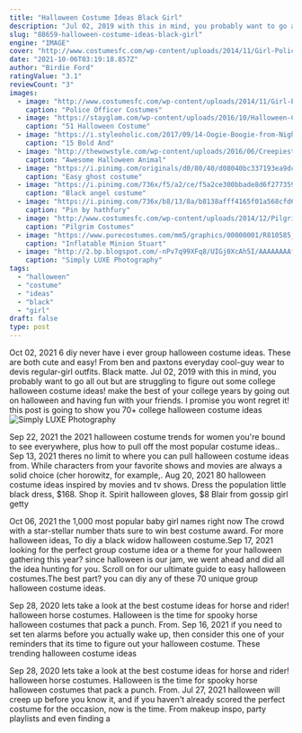 ```yaml
---
title: "Halloween Costume Ideas Black Girl"
description: "Jul 02, 2019 with this in mind, you probably want to go all out but are struggling to figure out some college halloween costume ideas! make the best of your college years by going out on halloween and having fun with your friends. I promise you wont regret it! this post is going to show you 70+ college halloween costume ideas"
slug: "88659-halloween-costume-ideas-black-girl"
engine: "IMAGE"
cover: "http://www.costumesfc.com/wp-content/uploads/2014/11/Girl-Police-Officer-Costume.jpg"
date: "2021-10-06T03:19:18.857Z"
author: "Birdie Ford"
ratingValue: "3.1"
reviewCount: "3"
images:
  - image: "http://www.costumesfc.com/wp-content/uploads/2014/11/Girl-Police-Officer-Costume.jpg"
    caption: "Police Officer Costumes"
  - image: "https://stayglam.com/wp-content/uploads/2016/10/Halloween-Costume-Ideas-for-You-and-Your-BFF2.jpg"
    caption: "51 Halloween Costume"
  - image: "https://i.styleoholic.com/2017/09/14-Oogie-Boogie-from-Nightmare-Before-Christmas.jpg"
    caption: "15 Bold And"
  - image: "http://thewowstyle.com/wp-content/uploads/2016/06/Creepiest-Animal-Halloween-Makeup.jpg"
    caption: "Awesome Halloween Animal"
  - image: "https://i.pinimg.com/originals/d0/80/40/d08040bc337193ea9dc1dab38b28d632.jpg"
    caption: "Easy ghost costume"
  - image: "https://i.pinimg.com/736x/f5/a2/ce/f5a2ce300bbade8d6f277359b9e66c23--black-angel-costume-angel-costumes.jpg"
    caption: "Black angel costume"
  - image: "https://i.pinimg.com/736x/b8/13/8a/b8138afff4165f01a568cfd61f209074.jpg"
    caption: "Pin by hathfury"
  - image: "http://www.costumesfc.com/wp-content/uploads/2014/12/Pilgrim-Girl-Costume.jpg"
    caption: "Pilgrim Costumes"
  - image: "https://www.purecostumes.com/mm5/graphics/00000001/R810585_full_1.jpg"
    caption: "Inflatable Minion Stuart"
  - image: "http://2.bp.blogspot.com/-nPv7q99XFq8/UIGj0XcAh5I/AAAAAAAAfSE/gwDyImyZS0I/s1600/bellahallowsl3.jpg"
    caption: "Simply LUXE Photography"
tags:
  - "halloween"
  - "costume"
  - "ideas"
  - "black"
  - "girl"
draft: false
type: post
---
```


Oct 02, 2021 6 diy never have i ever group halloween costume ideas. These are both cute and easy!  From ben and paxtons everyday cool-guy wear to devis regular-girl outfits. Black matte. Jul 02, 2019 with this in mind, you probably want to go all out but are struggling to figure out some college halloween costume ideas! make the best of your college years by going out on halloween and having fun with your friends. I promise you wont regret it! this post is going to show you 70+ college halloween costume ideas
![Simply LUXE Photography](http://2.bp.blogspot.com/-nPv7q99XFq8/UIGj0XcAh5I/AAAAAAAAfSE/gwDyImyZS0I/s1600/bellahallowsl3.jpg "Simply LUXE Photography")

Sep 22, 2021 the 2021 halloween costume trends for women you&#39;re bound to see everywhere, plus how to pull off the most popular costume ideas.. Sep 13, 2021 theres no limit to where you can pull halloween costume ideas from. While characters from your favorite shows and movies are always a solid choice (cher horowitz, for example,. Aug 20, 2021 80 halloween costume ideas inspired by movies and tv shows.  Dress the population little black dress, $168. Shop it. Spirit halloween gloves, $8 Blair from gossip girl getty
<!--inArticleAds-->

<!--galleryOne-->

Oct 06, 2021 the 1,000 most popular baby girl names right now  The crowd with a star-stellar number thats sure to win best costume award. For more halloween ideas, To diy a black widow halloween costume.Sep 17, 2021 looking for the perfect group costume idea or a theme for your halloween gathering this year? since halloween is our jam, we went ahead and did all the idea hunting for you. Scroll on for our ultimate guide to easy halloween costumes.The best part? you can diy any of these 70 unique group halloween costume ideas.
<!--inArticleAds-->

<!--galleryTwo-->

Sep 28, 2020 lets take a look at the best costume ideas for horse and rider! halloween horse costumes. Halloween is the time for spooky horse halloween costumes that pack a punch. From. Sep 16, 2021 if you need to set ten alarms before you actually wake up, then consider this one of your reminders that its time to figure out your halloween costume. These trending halloween costume ideas
<!--galleryThree-->

Sep 28, 2020 lets take a look at the best costume ideas for horse and rider! halloween horse costumes. Halloween is the time for spooky horse halloween costumes that pack a punch. From. Jul 27, 2021 halloween will creep up before you know it, and if you haven't already scored the perfect costume for the occasion, now is the time. From makeup inspo, party playlists and even finding a